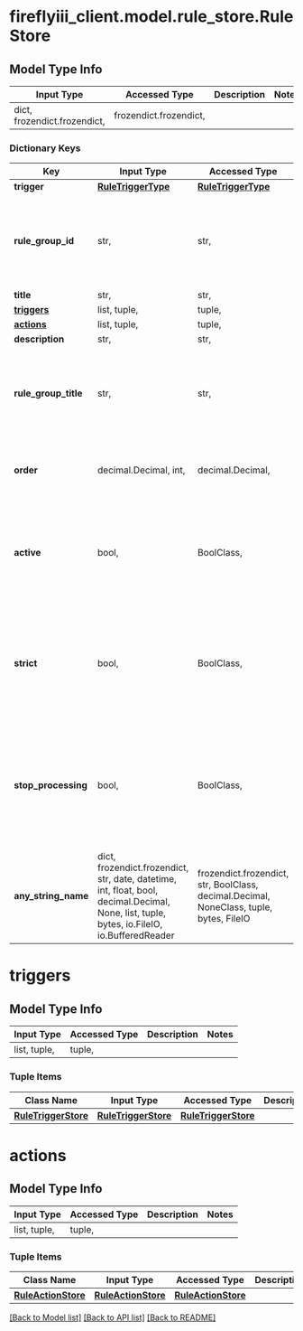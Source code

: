 # fireflyiii_client.model.rule_store.RuleStore

## Model Type Info
Input Type | Accessed Type | Description | Notes
------------ | ------------- | ------------- | -------------
dict, frozendict.frozendict,  | frozendict.frozendict,  |  | 

### Dictionary Keys
Key | Input Type | Accessed Type | Description | Notes
------------ | ------------- | ------------- | ------------- | -------------
**trigger** | [**RuleTriggerType**](RuleTriggerType.md) | [**RuleTriggerType**](RuleTriggerType.md) |  | 
**rule_group_id** | str,  | str,  | ID of the rule group under which the rule must be stored. Either this field or rule_group_title is mandatory. | 
**title** | str,  | str,  |  | 
**[triggers](#triggers)** | list, tuple,  | tuple,  |  | 
**[actions](#actions)** | list, tuple,  | tuple,  |  | 
**description** | str,  | str,  |  | [optional] 
**rule_group_title** | str,  | str,  | Title of the rule group under which the rule must be stored. Either this field or rule_group_id is mandatory. | [optional] 
**order** | decimal.Decimal, int,  | decimal.Decimal,  |  | [optional] value must be a 32 bit integer
**active** | bool,  | BoolClass,  | Whether or not the rule is even active. Default is true. | [optional] if omitted the server will use the default value of True
**strict** | bool,  | BoolClass,  | If the rule is set to be strict, ALL triggers must hit in order for the rule to fire. Otherwise, just one is enough. Default value is true. | [optional] if omitted the server will use the default value of True
**stop_processing** | bool,  | BoolClass,  | If this value is true and the rule is triggered, other rules  after this one in the group will be skipped. Default value is false. | [optional] 
**any_string_name** | dict, frozendict.frozendict, str, date, datetime, int, float, bool, decimal.Decimal, None, list, tuple, bytes, io.FileIO, io.BufferedReader | frozendict.frozendict, str, BoolClass, decimal.Decimal, NoneClass, tuple, bytes, FileIO | any string name can be used but the value must be the correct type | [optional]

# triggers

## Model Type Info
Input Type | Accessed Type | Description | Notes
------------ | ------------- | ------------- | -------------
list, tuple,  | tuple,  |  | 

### Tuple Items
Class Name | Input Type | Accessed Type | Description | Notes
------------- | ------------- | ------------- | ------------- | -------------
[**RuleTriggerStore**](RuleTriggerStore.md) | [**RuleTriggerStore**](RuleTriggerStore.md) | [**RuleTriggerStore**](RuleTriggerStore.md) |  | 

# actions

## Model Type Info
Input Type | Accessed Type | Description | Notes
------------ | ------------- | ------------- | -------------
list, tuple,  | tuple,  |  | 

### Tuple Items
Class Name | Input Type | Accessed Type | Description | Notes
------------- | ------------- | ------------- | ------------- | -------------
[**RuleActionStore**](RuleActionStore.md) | [**RuleActionStore**](RuleActionStore.md) | [**RuleActionStore**](RuleActionStore.md) |  | 

[[Back to Model list]](../../README.md#documentation-for-models) [[Back to API list]](../../README.md#documentation-for-api-endpoints) [[Back to README]](../../README.md)

